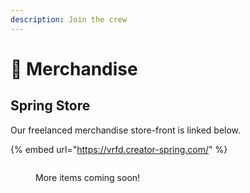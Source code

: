 ```yaml
---
description: Join the crew
---
```


# 👕 Merchandise

## Spring Store

Our freelanced merchandise store-front is linked below.

{% embed url="https://vrfd.creator-spring.com/" %}

<figure><img src=".gitbook/assets/image_model(1).png" alt=""><figcaption><p>More items coming soon!<br></p></figcaption></figure>
